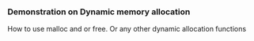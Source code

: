 ### Demonstration on Dynamic memory allocation
How to use malloc and or free.
Or any other dynamic allocation functions
